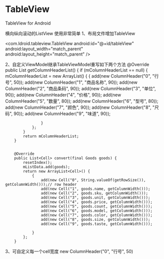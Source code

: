 # TableView
TableView for Android

横向纵向滚动的ListView
使用非常简单
1、布局文件增加TableView

  <com.ldroid.tableview.TableView
        android:id="@+id/tableView"
        android:layout_width="match_parent"
        android:layout_height="match_parent" />
   
2、自定义ViewModel继承TableViewModel重写如下两个方法
        @Override
        public List<ColumnHeader> getColumnHeaderList() {
            if (mColumnHeaderList == null) {
                mColumnHeaderList = new ArrayList<ColumnHeader>() {
                    {
                        add(new ColumnHeader("0", "行号", 50));
                        add(new ColumnHeader("1", "商品名称", 90));
                        add(new ColumnHeader("2", "商品条码", 90));
                        add(new ColumnHeader("3", "单位", 90));
                        add(new ColumnHeader("4", "价格", 90));
                        add(new ColumnHeader("5", "数量", 80));
                        add(new ColumnHeader("6", "型号", 80));
                        add(new ColumnHeader("7", "颜色", 90));
                        add(new ColumnHeader("8", "尺码", 90));
                        add(new ColumnHeader("9", "味道", 90));

                    }
                };
            }
            return mColumnHeaderList;
        }


        @Override
        public List<Cell> convert(final Goods goods) {
            resetIndex();
            mListData.add(goods);
            return new ArrayList<Cell>() {
                {
                    add(new Cell("0", String.valueOf(getRowSize()), getColumnWidth()));// row header
                    add(new Cell("1", goods.name, getColumnWidth()));
                    add(new Cell("2", goods.sku, getColumnWidth()));
                    add(new Cell("3", goods.unit, getColumnWidth()));
                    add(new Cell("4", goods.price, getColumnWidth()));
                    add(new Cell("5", goods.count, getColumnWidth()));
                    add(new Cell("6", goods.model, getColumnWidth()));
                    add(new Cell("7", goods.color, getColumnWidth()));
                    add(new Cell("8", goods.size, getColumnWidth()));
                    add(new Cell("9", goods.taste, getColumnWidth()));

                }
            };
        }
 3、可自定义每一个cell宽度
 new ColumnHeader("0", "行号", 50)
